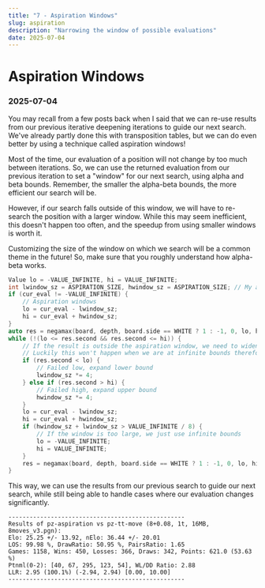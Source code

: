```yaml
---
title: "7 - Aspiration Windows"
slug: aspiration
description: "Narrowing the window of possible evaluations"
date: 2025-07-04
---
```


# Aspiration Windows
### 2025-07-04

You may recall from a few posts back when I said that we can re-use results from our previous iterative deepening iterations to guide our next search. We've already partly done this with transposition tables, but we can do even better by using a technique called aspiration windows!

Most of the time, our evaluation of a position will not change by too much between iterations. So, we can use the returned evaluation from our previous iteration to set a "window" for our next search, using alpha and beta bounds. Remember, the smaller the alpha-beta bounds, the more efficient our search will be.

However, if our search falls outside of this window, we will have to re-search the position with a larger window. While this may seem inefficient, this doesn't happen too often, and the speedup from using smaller windows is worth it.

Customizing the size of the window on which we search will be a common theme in the future! So, make sure that you roughly understand how alpha-beta works.

```cpp
Value lo = -VALUE_INFINITE, hi = VALUE_INFINITE;
int lwindow_sz = ASPIRATION_SIZE, hwindow_sz = ASPIRATION_SIZE; // My aspiration size is set to 50, but feel free to mess around and try different values!
if (cur_eval != -VALUE_INFINITE) {
	// Aspiration windows 
	lo = cur_eval - lwindow_sz;
	hi = cur_eval + hwindow_sz;
}
auto res = negamax(board, depth, board.side == WHITE ? 1 : -1, 0, lo, hi);
while (!(lo <= res.second && res.second <= hi)) {
	// If the result is outside the aspiration window, we need to widen it
	// Luckily this won't happen when we are at infinite bounds therefore we don't need to handle that
	if (res.second < lo) {
		// Failed low, expand lower bound
		lwindow_sz *= 4;
	} else if (res.second > hi) {
		// Failed high, expand upper bound
		hwindow_sz *= 4;
	}
	lo = cur_eval - lwindow_sz;
	hi = cur_eval + hwindow_sz;
	if (hwindow_sz + lwindow_sz > VALUE_INFINITE / 8) {
		// If the window is too large, we just use infinite bounds
		lo = -VALUE_INFINITE;
		hi = VALUE_INFINITE;
	}
	res = negamax(board, depth, board.side == WHITE ? 1 : -1, 0, lo, hi);
}
```

This way, we can use the results from our previous search to guide our next search, while still being able to handle cases where our evaluation changes significantly.

```
--------------------------------------------------
Results of pz-aspiration vs pz-tt-move (8+0.08, 1t, 16MB, 8moves_v3.pgn):
Elo: 25.25 +/- 13.92, nElo: 36.44 +/- 20.01
LOS: 99.98 %, DrawRatio: 50.95 %, PairsRatio: 1.65
Games: 1158, Wins: 450, Losses: 366, Draws: 342, Points: 621.0 (53.63 %)
Ptnml(0-2): [40, 67, 295, 123, 54], WL/DD Ratio: 2.88
LLR: 2.95 (100.1%) (-2.94, 2.94) [0.00, 10.00]
--------------------------------------------------
```